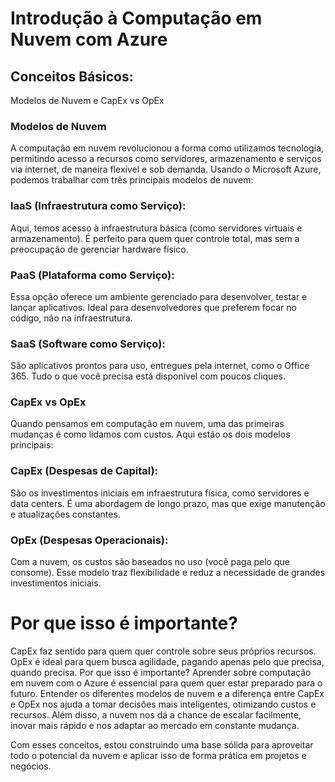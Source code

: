# Introdução à Computação em Nuvem com Azure
## Conceitos Básicos:
Modelos de Nuvem e CapEx vs OpEx

### Modelos de Nuvem
A computação em nuvem revolucionou a forma como utilizamos tecnologia, permitindo acesso a recursos como servidores, armazenamento e serviços via internet, de maneira flexível e sob demanda. Usando o Microsoft Azure, podemos trabalhar com três principais modelos de nuvem:

### IaaS (Infraestrutura como Serviço): 
Aqui, temos acesso à infraestrutura básica (como servidores virtuais e armazenamento). É perfeito para quem quer controle total, mas sem a preocupação de gerenciar hardware físico.

### PaaS (Plataforma como Serviço): 
Essa opção oferece um ambiente gerenciado para desenvolver, testar e lançar aplicativos. Ideal para desenvolvedores que preferem focar no código, não na infraestrutura.

### SaaS (Software como Serviço): 
São aplicativos prontos para uso, entregues pela internet, como o Office 365. Tudo o que você precisa está disponível com poucos cliques.

### CapEx vs OpEx
Quando pensamos em computação em nuvem, uma das primeiras mudanças é como lidamos com custos. Aqui estão os dois modelos principais:

### CapEx (Despesas de Capital): 
São os investimentos iniciais em infraestrutura física, como servidores e data centers. É uma abordagem de longo prazo, mas que exige manutenção e atualizações constantes.

### OpEx (Despesas Operacionais): 
Com a nuvem, os custos são baseados no uso (você paga pelo que consome). Esse modelo traz flexibilidade e reduz a necessidade de grandes investimentos iniciais.

# Por que isso é importante?

CapEx faz sentido para quem quer controle sobre seus próprios recursos.
OpEx é ideal para quem busca agilidade, pagando apenas pelo que precisa, quando precisa.
Por que isso é importante?
Aprender sobre computação em nuvem com o Azure é essencial para quem quer estar preparado para o futuro. Entender os diferentes modelos de nuvem e a diferença entre CapEx e OpEx nos ajuda a tomar decisões mais inteligentes, otimizando custos e recursos. Além disso, a nuvem nos dá a chance de escalar facilmente, inovar mais rápido e nos adaptar ao mercado em constante mudança.

Com esses conceitos, estou construindo uma base sólida para aproveitar todo o potencial da nuvem e aplicar isso de forma prática em projetos e negócios.
